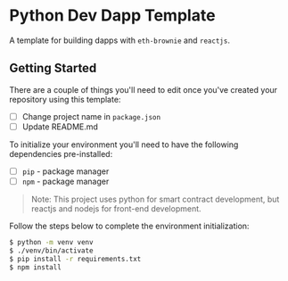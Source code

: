 # Python Dev Dapp Template

A template for building dapps with `eth-brownie` and `reactjs`.

## Getting Started

There are a couple of things you'll need to edit once you've created your repository using this template:

- [ ] Change project name in `package.json`
- [ ] Update README.md

To initialize your environment you'll need to have the following dependencies pre-installed:

- [ ] `pip` - package manager
- [ ] `npm` - package manager

> Note: This project uses python for smart contract development, but reactjs and nodejs for front-end development.

Follow the steps below to complete the environment initialization:

```bash
$ python -m venv venv
$ ./venv/bin/activate
$ pip install -r requirements.txt
$ npm install
```
